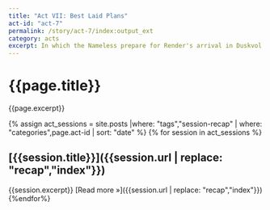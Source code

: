 ```yaml
---
title: "Act VII: Best Laid Plans"
act-id: "act-7"
permalink: /story/act-7/index:output_ext
category: acts
excerpt: In which the Nameless prepare for Render's arrival in Duskvol.
---
```

# {{page.title}}

{{page.excerpt}}

{% assign act_sessions = site.posts |where: "tags","session-recap" | where: "categories",page.act-id | sort: "date" %}
{% for session in act_sessions %}
## [{{session.title}}]({{session.url | replace: "recap","index"}})
{{session.excerpt}}
[Read more »]({{session.url | replace: "recap","index"}})
{%endfor%}